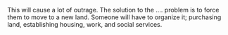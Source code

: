 This will cause a lot of outrage. The solution to the .... problem is to force them to move to a new land. Someone will have to organize it; purchasing land, establishing housing, work, and social services.